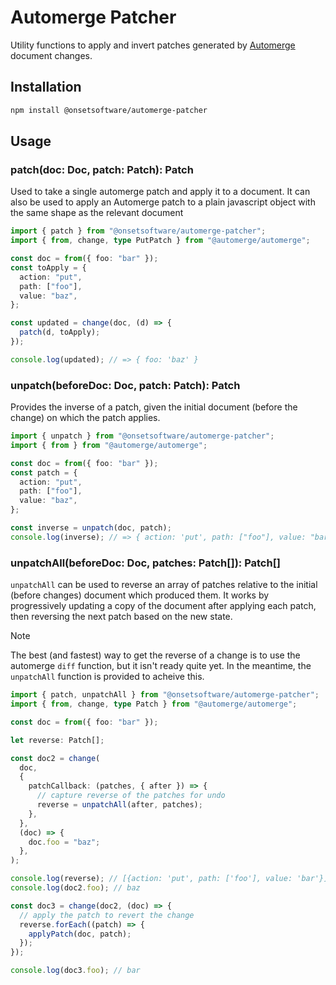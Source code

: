# Automerge Patcher

Utility functions to apply and invert patches generated by [Automerge](https://automerge.org/) document changes.

## Installation

```bash
npm install @onsetsoftware/automerge-patcher
```

## Usage

### patch<T>(doc: Doc<T>, patch: Patch): Patch

Used to take a single automerge patch and apply it to a document. It can also be used to apply an Automerge patch to a plain javascript object with the same shape as the relevant document

```ts
import { patch } from "@onsetsoftware/automerge-patcher";
import { from, change, type PutPatch } from "@automerge/automerge";

const doc = from({ foo: "bar" });
const toApply = {
  action: "put",
  path: ["foo"],
  value: "baz",
};

const updated = change(doc, (d) => {
  patch(d, toApply);
});

console.log(updated); // => { foo: 'baz' }
```

### unpatch(beforeDoc: Doc<T>, patch: Patch): Patch

Provides the inverse of a patch, given the initial document (before the change) on which the patch applies.

```ts
import { unpatch } from "@onsetsoftware/automerge-patcher";
import { from } from "@automerge/automerge";

const doc = from({ foo: "bar" });
const patch = {
  action: "put",
  path: ["foo"],
  value: "baz",
};

const inverse = unpatch(doc, patch);
console.log(inverse); // => { action: 'put', path: ["foo"], value: "bar"}
```

### unpatchAll(beforeDoc: Doc<T>, patches: Patch[]): Patch[]

`unpatchAll` can be used to reverse an array of patches relative to the initial (before changes) document which produced them.
It works by progressively updating a copy of the document after applying each patch, then reversing the next patch based on the new state.

> [!NOTE]  
> The best (and fastest) way to get the reverse of a change is to use the automerge `diff` function, but it isn't ready quite yet.
> In the meantime, the `unpatchAll` function is provided to acheive this.

```typescript
import { patch, unpatchAll } from "@onsetsoftware/automerge-patcher";
import { from, change, type Patch } from "@automerge/automerge";

const doc = from({ foo: "bar" });

let reverse: Patch[];

const doc2 = change(
  doc,
  {
    patchCallback: (patches, { after }) => {
      // capture reverse of the patches for undo
      reverse = unpatchAll(after, patches);
    },
  },
  (doc) => {
    doc.foo = "baz";
  },
);

console.log(reverse); // [{action: 'put', path: ['foo'], value: 'bar'}]
console.log(doc2.foo); // baz

const doc3 = change(doc2, (doc) => {
  // apply the patch to revert the change
  reverse.forEach((patch) => {
    applyPatch(doc, patch);
  });
});

console.log(doc3.foo); // bar
```
